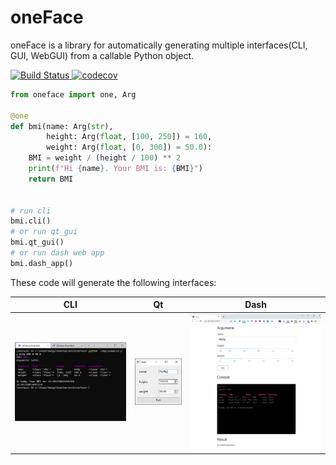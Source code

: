 # oneFace

oneFace is a library for automatically generating multiple interfaces(CLI, GUI, WebGUI) from a callable Python object.

<p>
    <a href="https://github.com/Nanguage/oneFace/actions/workflows/build_and_test.yml">
        <img src="https://github.com/Nanguage/oneFace/actions/workflows/build_and_test.yml/badge.svg" alt="Build Status">
    </a>
    <a href="https://app.codecov.io/gh/Nanguage/oneFace">
        <img src="https://codecov.io/gh/Nanguage/oneFace/branch/master/graph/badge.svg" alt="codecov">
    </a>
</p>


```Python
from oneface import one, Arg

@one
def bmi(name: Arg(str),
        height: Arg(float, [100, 250]) = 160,
        weight: Arg(float, [0, 300]) = 50.0):
    BMI = weight / (height / 100) ** 2
    print(f"Hi {name}. Your BMI is: {BMI}")
    return BMI


# run cli
bmi.cli()
# or run qt_gui
bmi.qt_gui()
# or run dash web app
bmi.dash_app()
```

These code will generate the following interfaces:

|  CLI | Qt | Dash |
| ---- | -- | ---- |
| ![CLI](imgs/bmi_cli.png) | ![Qt](imgs/bmi_qt.png) | ![Dash](imgs/bmi_dash.png) |